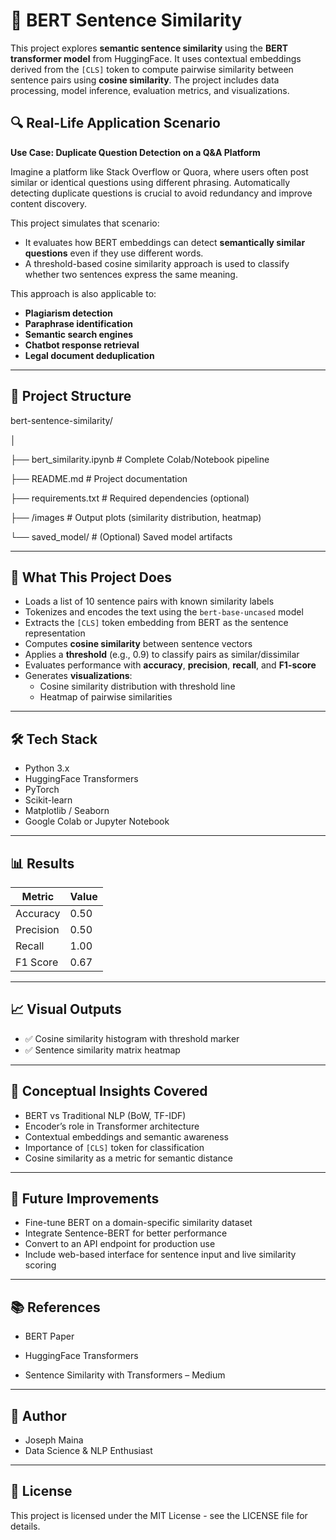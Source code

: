# 🤖 BERT Sentence Similarity

This project explores **semantic sentence similarity** using the **BERT transformer model** from HuggingFace. It uses contextual embeddings derived from the `[CLS]` token to compute pairwise similarity between sentence pairs using **cosine similarity**. The project includes data processing, model inference, evaluation metrics, and visualizations.

## 🔍 Real-Life Application Scenario

**Use Case: Duplicate Question Detection on a Q&A Platform**

Imagine a platform like Stack Overflow or Quora, where users often post similar or identical questions using different phrasing. Automatically detecting duplicate questions is crucial to avoid redundancy and improve content discovery.

This project simulates that scenario:
- It evaluates how BERT embeddings can detect **semantically similar questions** even if they use different words.
- A threshold-based cosine similarity approach is used to classify whether two sentences express the same meaning.

This approach is also applicable to:
- **Plagiarism detection**
- **Paraphrase identification**
- **Semantic search engines**
- **Chatbot response retrieval**
- **Legal document deduplication**

---

## 📌 Project Structure

bert-sentence-similarity/

│

├── bert_similarity.ipynb # Complete Colab/Notebook pipeline

├── README.md # Project documentation

├── requirements.txt # Required dependencies (optional)

├── /images # Output plots (similarity distribution, heatmap)

└── saved_model/ # (Optional) Saved model artifacts

---


## 🧠 What This Project Does

- Loads a list of 10 sentence pairs with known similarity labels
- Tokenizes and encodes the text using the `bert-base-uncased` model
- Extracts the `[CLS]` token embedding from BERT as the sentence representation
- Computes **cosine similarity** between sentence vectors
- Applies a **threshold** (e.g., 0.9) to classify pairs as similar/dissimilar
- Evaluates performance with **accuracy**, **precision**, **recall**, and **F1-score**
- Generates **visualizations**:
  - Cosine similarity distribution with threshold line
  - Heatmap of pairwise similarities

---

## 🛠️ Tech Stack

- Python 3.x
- HuggingFace Transformers
- PyTorch
- Scikit-learn
- Matplotlib / Seaborn
- Google Colab or Jupyter Notebook

---

## 📊 Results

| Metric     | Value |
|------------|-------|
| Accuracy   | 0.50  |
| Precision  | 0.50  |
| Recall     | 1.00  |
| F1 Score   | 0.67  |

---

## 📈 Visual Outputs

- ✅ Cosine similarity histogram with threshold marker
- ✅ Sentence similarity matrix heatmap

---

## 🧾 Conceptual Insights Covered

- BERT vs Traditional NLP (BoW, TF-IDF)
- Encoder’s role in Transformer architecture
- Contextual embeddings and semantic awareness
- Importance of `[CLS]` token for classification
- Cosine similarity as a metric for semantic distance

---

## 🚀 Future Improvements

- Fine-tune BERT on a domain-specific similarity dataset
- Integrate Sentence-BERT for better performance
- Convert to an API endpoint for production use
- Include web-based interface for sentence input and live similarity scoring

---

## 📚 References

 - BERT Paper

 - HuggingFace Transformers

 - Sentence Similarity with Transformers – Medium

---

## 👤 Author
 - Joseph Maina
 - Data Science & NLP Enthusiast

---

## 📜 License
This project is licensed under the MIT License - see the LICENSE file for details.
